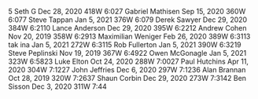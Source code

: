 5   Seth G   Dec 28, 2020   418W   6:027   Gabriel Mathisen   Sep 15, 2020   360W   6:077   Steve Tappan   Jan 5, 2021   376W   6:079   Derek Sawyer   Dec 29, 2020   384W   6:2110   Lance Anderson   Dec 29, 2020   395W   6:2212   Andrew Cohen   Nov 20, 2019   358W   6:2913   Maximilian Weniger   Feb 26, 2020   389W   6:3113   tak ina   Jan 5, 2021   272W   6:3115   Rob Fullerton   Jan 5, 2021   390W   6:3219   Steve Peplinski   Nov 19, 2019   367W   6:4922   Owen McGonagle   Jan 5, 2021   323W   6:5823   Luke Elton   Oct 24, 2020   288W   7:0027   Paul Hutchins   Apr 11, 2020   304W   7:1227   John Jeffries   Dec 6, 2020   297W   7:1236   Alan Brannan   Oct 28, 2019   320W   7:2637   Shaun Corbin   Dec 29, 2020   273W   7:3142   Ben Sisson   Dec 3, 2020   311W   7:44